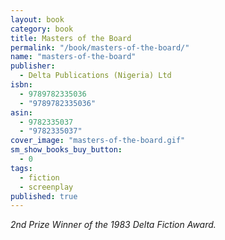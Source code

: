 ```yaml
---
layout: book
category: book
title: Masters of the Board
permalink: "/book/masters-of-the-board/"
name: "masters-of-the-board"
publisher: 
  - Delta Publications (Nigeria) Ltd
isbn: 
  - 9789782335036
  - "9789782335036"
asin: 
  - 9782335037
  - "9782335037"
cover_image: "masters-of-the-board.gif"
sm_show_books_buy_button: 
  - 0
tags: 
  - fiction
  - screenplay
published: true
---
```


*2nd Prize Winner of the 1983 Delta Fiction Award.*